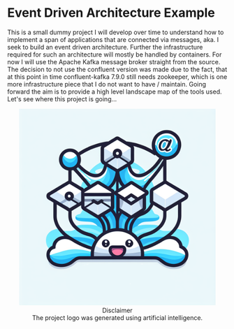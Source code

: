 # Event Driven Architecture Example

This is a small dummy project I will develop over time to understand how to implement a span of applications that are connected via messages, aka. I seek to build an event driven architecture. Further the infrastructure required for such an architecture will mostly be handled by containers. For now I will use the Apache Kafka message broker straight from the source. The decision to not use the confluent version was made due to the fact, that at this point in time confluent-kafka 7.9.0 still needs zookeeper, which is one more infrastructure piece that I do not want to have / maintain. Going forward the aim is to provide a high level landscape map of the tools used. Let's see where this project is going...

<!-- ![AI generated project logo](/static/logo.png "AI generated project logo") -->
<!-- <img src="./static/logo.png" alt="AI generated project logo" width="400"/> -->
<div style="text-align: center; margin-top: 1em;">
  <img src="./static/logo.png" alt="AI generated project logo" style="max-width: 100%; height: auto;" width="450"/>
<br>Disclaimer
<br>The project logo was generated using artificial intelligence.
</div>

